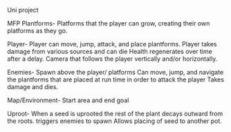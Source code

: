 Uni project

MFP
Plantforms-
  Platforms that the player can grow, creating their own platforms as they go.

Player-
  Player can move, jump, attack, and place plantforms.
  Player takes damage from various sources and can die
  Health regenerates over time after a delay.
  Camera that follows the player vertically and/or horizontally.

Enemies-
  Spawn above the player/ platforms
  Can move, jump, and navigate the plantforms that are placed at run time in order to attack the player
  Takes damage and dies.

Map/Environment-
  Start area and end goal

Uproot-
  When a seed is uprooted the rest of the plant decays outward from the roots.
  triggers enemies to spawn
  Allows placing of seed to another pot. 
